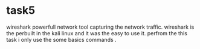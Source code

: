 # task5

 wireshark powerfull network tool capturing the network traffic.
wireshark is the perbuilt in the kali linux and it was the easy to use it.
perfrom the this task i only use the some basics commands .
